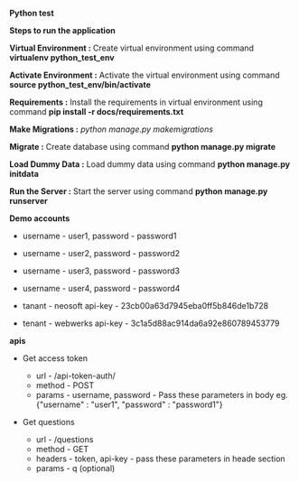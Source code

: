 **Python test**

**Steps to run the application**

**Virtual Environment :**  Create virtual environment using command **virtualenv python_test_env**

**Activate Environment :** Activate the virtual environment using command **source python_test_env/bin/activate**

**Requirements :** Install the requirements in virtual environment using command **pip install -r docs/requirements.txt**

**Make Migrations :** *python manage.py makemigrations*

**Migrate :** Create database using command **python manage.py migrate**

**Load Dummy Data :** Load dummy data using command **python manage.py initdata**

**Run the Server :** Start the server using command **python manage.py runserver** 

**Demo accounts**

* username - user1, password - password1
* username - user2, password - password2
* username - user3, password - password3
* username - user4, password - password4

* tanant - neosoft  api-key - 23cb00a63d7945eba0ff5b846de1b728
* tenant - webwerks api-key - 3c1a5d88ac914da6a92e860789453779

**apis**

* Get access token
     * url - /api-token-auth/ 
     * method - POST
     * params - username, password - Pass these parameters in body
     eg. {"username" : "user1",
 		  "password" : "password1"} 

* Get questions
    * url - /questions
    * method - GET
    * headers - token, api-key - pass these parameters in heade section
    * params - q (optional)
